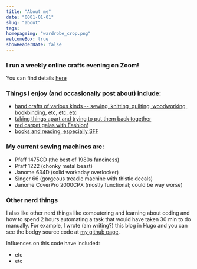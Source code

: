 ```yaml
---
title: "About me"
date: "0001-01-01"
slug: "about"
tags:
homepageimg: "wardrobe_crop.png"
welcomeBox: true
showHeaderDate: false
---
```


### I run a weekly online crafts evening on Zoom!

You can find details [here](/virtual-crafts-evening/)

### Things I enjoy (and occasionally post about) include:

* [hand crafts of various kinds -- sewing, knitting, quilting, woodworking, bookbinding, etc, etc, etc](/crafts/)
* [taking things apart and trying to put them back together](/home-diy/)
* [red carpet galas with Fashion!](/galas/)
* [books and reading, especially SFF](/books/)

### My current sewing machines are:

* Pfaff 1475CD (the best of 1980s fanciness)
* Pfaff 1222 (chonky metal beast)
* Janome 634D (solid workaday overlocker)
* Singer 66 (gorgeous treadle machine with thistle decals)
* Janome CoverPro 2000CPX (mostly functional; could be way worse)

### Other nerd things

I also like other nerd things like computering and learning about coding and how to spend 2 hours automating a task that would have taken 30 min to do manually. For example, I wrote (am writing?) this blog in Hugo and you can see the bodgy source code at [my github page](http://www.github.com/talopine).
        
Influences on this code have included: 

* etc
* etc
      